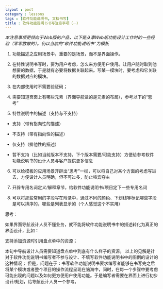 ```yaml
---
layout : post
category : lessons
tags : [软件功能说明书, 文档书写]
title : 软件功能说明书书写注意事项（一）
---
```


*本注意事项更倾向于Web版的产品，以下是从事Web版功能设计工作时的一些经验（零零散散的）。仍以当前的“软件功能说明书”为模板*

 1. 功能描述之应用场景中，重要的是场景，而不是界面操作。

 2. 在特性说明书写时，要为用户考虑，怎么来方便用户使用。让用户随时取到他想要的数据，于是就有必要将数据关联起来。写某一模块时，要考虑和它关联的数据对应的模块。

 3. 在内部使用时不需要验证码；

 4. 需要知道页面上有哪些元素（界面导航做的是元素的布局），参考以下的“思考”

 5. 特性说明中的描述（支持与不支持）

 + 支持（带有指向性的描述）
 
 + 不支持（带有指向性的描述）
 
 + 仅支持（排他性的描述）
 
 + 暂不支持（比如当前版本不支持，下个版本需要/可能支持）方便给参考软件功能说明书的设计人员与客户提供更多信息

 6. 可以给模板的应用场景开辟出“思考”一栏，可以将自己对某个方面的考虑写进去，方便设计人员明确，但不可过多，防止喧宾夺主

 7. 开辟专用名词定义/解释章节，给软件功能说明书/项目定下一些专用名词
 
 8. 可以将那些常用的字段写在附录中，通过不同的颜色、下划线等标记哪些字段是可以排序的，哪些是列表显示的（个人感觉这个不实用）

思考：

如果界面导航设计人员不懂业务，就不能将软件功能说明书中的描述转化为真正的界面设计，比如：

支持添加资源时引用盘点单中的资源；

本句中导航设计人员需要知道盘点单中到底有什么样子的资源。
以上的见解是针对于软件功能说明书编写者不参与设计、不填写软件功能说明书中的图例的设计的这种情况；
但是，问题在于：书写软件功能说明书要求编写者能够在书写完之后将某个模块或者整个项目的操作流程呈现在脑海中，同时，在每一个步骤中要考虑可能出现的问题以及如何更方便用户使用功能。于是编写者需要在界面上进行初步设计/规划，给导航设计人员一个参考。
